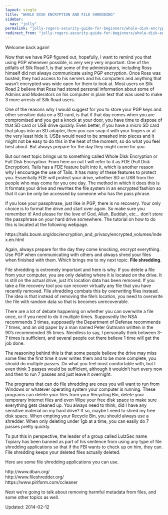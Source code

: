 ```yaml
---
layout: single
title: "WHOLE DISK ENCRYPTION AND FILE SHREDDING"
sidebar:
  nav: "jolly"
permalink: "jolly-rogers-security-guide-for-beginners/whole-disk-encryption-and-file-shredding/"
redirect_from: "jolly-rogers-security-guide-for-beginners/whole-disk-encryption-and-file-shredding"
---
```



<p>Welcome back again!</p>
<p>Now that we have PGP figured out, hopefully, I want to remind you that using PGP whenever possible, is very very very important. One of the pitfalls of Silk Road 1, is that some of the administrators, including Ross himself did not always communicate using PGP encryption. Once Ross was busted, they had access to his servers and his computers and anything that wasn&#8217;t encrypted was wide open for them to look at. Most users on Silk Road 2 believe that Ross had stored personal information about some of Admins and Moderators on his computer in plain text that was used to make 3 more arrests of Silk Road users.</p>
<p>One of the reasons why I would suggest for you to store your PGP keys and other sensitive data on a SD card, is that if that day comes when you are compromised and you get a knock at your door, you have time to dispose of that SD card or USB drive quickly. Even better, if you have a micro SD card that plugs into an SD adapter, then you can snap it with your fingers or at the very least hide it. USBs would need to be smashed into pieces and it might not be easy to do this in the heat of the moment, so do what you feel best about. But always prepare for the day they might come for you.</p>
<p>But our next topic brings us to something called Whole Disk Encryption or Full Disk Encryption. From here on out I will refer to it as FDE (Full Disk Encryption). Tails has a FDE feature built into it, which is another reason why I encourage the use of Tails. It has many of these features to protect you. Essentially FDE will protect your drive, whether SD or USB from the people who may come for you one day. The method in which it does this is it formats your drive and rewrites the file system in an encrypted fashion so that it can be only be accessed by someone who has the pass phrase.</p>
<p>If you lose your passphrase, just like in PGP, there is no recovery. Your only choice is to format the drive and start over again. So make sure you remember it! And please for the love of God, Allah, Buddah, etc&#8230; don&#8217;t store the passphrase on your hard drive somewhere. The tutorial on how to do this is located at the following webpage.</p>
<p>https://tails.boum.org/doc/encryption_and_privacy/encrypted_volumes/index.en.html</p>
<p>Again, always prepare for the day they come knocking, encrypt everything. Use PGP when communicating with others and always shred your files when finished with them. Which brings me to my next topic. <strong>File shredding</strong>.</p>
<p>File shredding is extremely important and here is why. If you delete a file from your computer, you are only deleting where it is located on the drive. It is still on the actual drive, just it&#8217;s location data has been removed. If you take a file recovery tool you can recover virtually any file that you have recently removed. File shredding combats this by overwriting files instead. The idea is that instead of removing the file&#8217;s location, you need to overwrite the file with random data so that is becomes unrecoverable.</p>
<p>There are a lot of debate happening on whether you can overwrite a file once, or if you need to do it multiple times. Supposedly the NSA recommends 3 times, supposedly the Department of Defense recommends 7 times, and an old paper by a man named Peter Gutmann written in the 90&#8217;s recommended 35 times. Needless to say, I personally think between 3-7 times is sufficient, and several people out there believe 1 time will get the job done.</p>
<p>The reasoning behind this is that some people believe the drive may miss some files the first time it over writes them and to be more complete, you should do multiple passes. Do what you feel most comfortable with, but I even think 3 passes would be sufficient, although it wouldn&#8217;t hurt every now and then to run 7 passes and just leave it overnight.</p>
<p>The programs that can do file shredding are ones you will want to run from Windows or whatever operating system your computer is running. These programs can delete your files from your Recycling Bin, delete your temporary internet files and even Wipe your free disk space to make sure everything gets cleaned up. You always need to think, did I have any sensitive material on my hard drive? If so, maybe I need to shred my free disk space. When empting your Recycle Bin, you should always use a shredder. When only deleting under 1gb at a time, you can easily do 7 passes pretty quickly.</p>
<p>To put this in perspective, the leader of a group called LulzSec name Topiary has been banned as part of his sentence from using any type of file shredding applications so that if the FBI wants to check up on him, they can. File shredding keeps your deleted files actually deleted.</p>
<p>Here are some file shredding applications you can use.</p>
<p>http://www.dban.org/<br/>
http://www.fileshredder.org/<br/>
https://www.piriform.com/ccleaner</p>
<p>Next we&#8217;re going to talk about removing harmful metadata from files, and some other topics as well.</p>

Updated: 2014-02-12

